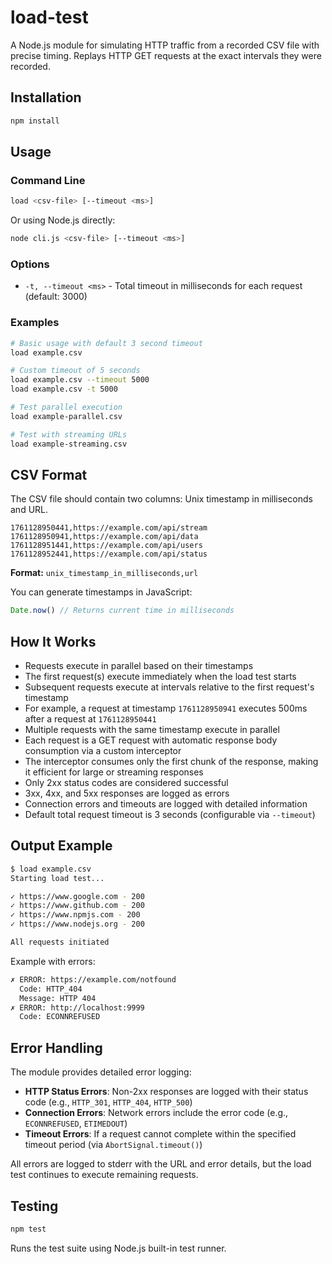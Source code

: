# load-test

A Node.js module for simulating HTTP traffic from a recorded CSV file with precise timing. Replays HTTP GET requests at the exact intervals they were recorded.

## Installation

```bash
npm install
```

## Usage

### Command Line

```bash
load <csv-file> [--timeout <ms>]
```

Or using Node.js directly:

```bash
node cli.js <csv-file> [--timeout <ms>]
```

### Options

- `-t, --timeout <ms>` - Total timeout in milliseconds for each request (default: 3000)

### Examples

```bash
# Basic usage with default 3 second timeout
load example.csv

# Custom timeout of 5 seconds
load example.csv --timeout 5000
load example.csv -t 5000

# Test parallel execution
load example-parallel.csv

# Test with streaming URLs
load example-streaming.csv
```

## CSV Format

The CSV file should contain two columns: Unix timestamp in milliseconds and URL.

```csv
1761128950441,https://example.com/api/stream
1761128950941,https://example.com/api/data
1761128951441,https://example.com/api/users
1761128952441,https://example.com/api/status
```

**Format:** `unix_timestamp_in_milliseconds,url`

You can generate timestamps in JavaScript:
```javascript
Date.now() // Returns current time in milliseconds
```

## How It Works

- Requests execute in parallel based on their timestamps
- The first request(s) execute immediately when the load test starts
- Subsequent requests execute at intervals relative to the first request's timestamp
- For example, a request at timestamp `1761128950941` executes 500ms after a request at `1761128950441`
- Multiple requests with the same timestamp execute in parallel
- Each request is a GET request with automatic response body consumption via a custom interceptor
- The interceptor consumes only the first chunk of the response, making it efficient for large or streaming responses
- Only 2xx status codes are considered successful
- 3xx, 4xx, and 5xx responses are logged as errors
- Connection errors and timeouts are logged with detailed information
- Default total request timeout is 3 seconds (configurable via `--timeout`)

## Output Example

```bash
$ load example.csv
Starting load test...

✓ https://www.google.com - 200
✓ https://www.github.com - 200
✓ https://www.npmjs.com - 200
✓ https://www.nodejs.org - 200

All requests initiated
```

Example with errors:

```bash
✗ ERROR: https://example.com/notfound
  Code: HTTP_404
  Message: HTTP 404
✗ ERROR: http://localhost:9999
  Code: ECONNREFUSED
```

## Error Handling

The module provides detailed error logging:

- **HTTP Status Errors**: Non-2xx responses are logged with their status code (e.g., `HTTP_301`, `HTTP_404`, `HTTP_500`)
- **Connection Errors**: Network errors include the error code (e.g., `ECONNREFUSED`, `ETIMEDOUT`)
- **Timeout Errors**: If a request cannot complete within the specified timeout period (via `AbortSignal.timeout()`)

All errors are logged to stderr with the URL and error details, but the load test continues to execute remaining requests.

## Testing

```bash
npm test
```

Runs the test suite using Node.js built-in test runner.
